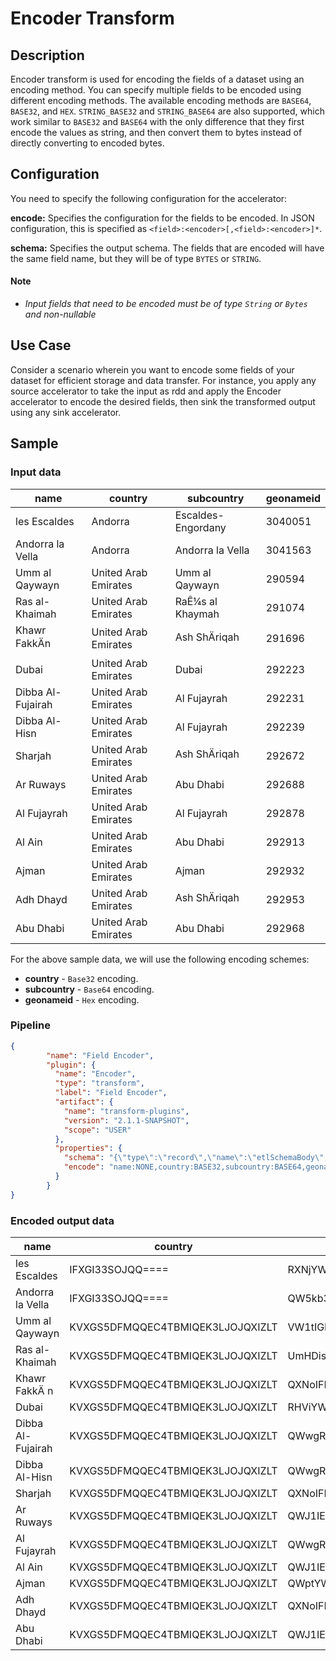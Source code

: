 # Encoder Transform


Description
-----------
Encoder transform is used for encoding the fields of a dataset using an encoding method. You can specify multiple fields to be encoded using different encoding methods.
The available encoding methods are ``BASE64``, ``BASE32``, and ``HEX``. `STRING_BASE32` and `STRING_BASE64` are also supported, which work similar to `BASE32` and `BASE64` with the only difference that they first encode the values as string, and then convert them to bytes instead of directly converting to encoded bytes.


Configuration
-------------
You need to specify the following configuration for the accelerator:

**encode:** Specifies the configuration for the fields to be encoded. In JSON configuration, this is specified as ``<field>:<encoder>[,<field>:<encoder>]*``.

**schema:** Specifies the output schema. The fields that are encoded will have the same field name, but they will be of type ``BYTES`` or ``STRING``.

#### Note
- *Input fields that need to be encoded must be of type `String` or `Bytes` and non-nullable*


Use Case
--------
Consider a scenario wherein you want to encode some fields of your dataset for efficient storage and data transfer. For instance, you apply any source accelerator to take the input as rdd and apply the Encoder accelerator to encode the desired fields, then sink the transformed output using any sink accelerator.



Sample
---------
### Input data
|name             |country             |subcountry        |geonameid|
|-----------------|--------------------|------------------|---------|
|les Escaldes     |Andorra             |Escaldes-Engordany|3040051  |
|Andorra la Vella |Andorra             |Andorra la Vella  |3041563  |
|Umm al Qaywayn   |United Arab Emirates|Umm al Qaywayn    |290594   |
|Ras al-Khaimah   |United Arab Emirates|RaÊ¼s al Khaymah  |291074   |
|Khawr FakkÄn    |United Arab Emirates|Ash ShÄriqah     |291696   |
|Dubai            |United Arab Emirates|Dubai             |292223   |
|Dibba Al-Fujairah|United Arab Emirates|Al Fujayrah       |292231   |
|Dibba Al-Hisn    |United Arab Emirates|Al Fujayrah       |292239   |
|Sharjah          |United Arab Emirates|Ash ShÄriqah     |292672   |
|Ar Ruways        |United Arab Emirates|Abu Dhabi         |292688   |
|Al Fujayrah      |United Arab Emirates|Al Fujayrah       |292878   |
|Al Ain           |United Arab Emirates|Abu Dhabi         |292913   |
|Ajman            |United Arab Emirates|Ajman             |292932   |
|Adh Dhayd        |United Arab Emirates|Ash ShÄriqah     |292953   |
|Abu Dhabi        |United Arab Emirates|Abu Dhabi         |292968   |

For the above sample data, we will use the following encoding schemes:

- **country**     -   `Base32` encoding.
- **subcountry**  -   `Base64` encoding.
- **geonameid**   -   `Hex` encoding.
 

### Pipeline

```json
{
        "name": "Field Encoder",
        "plugin": {
          "name": "Encoder",
          "type": "transform",
          "label": "Field Encoder",
          "artifact": {
            "name": "transform-plugins",
            "version": "2.1.1-SNAPSHOT",
            "scope": "USER"
          },
          "properties": {
            "schema": "{\"type\":\"record\",\"name\":\"etlSchemaBody\",\"fields\":[{\"name\":\"name\",\"type\":[\"string\",\"null\"]},{\"name\":\"country\",\"type\":[\"string\",\"null\"]},{\"name\":\"subcountry\",\"type\":[\"string\",\"null\"]},{\"name\":\"geonameid\",\"type\":[\"string\",\"null\"]}]}",
            "encode": "name:NONE,country:BASE32,subcountry:BASE64,geonameid:HEX"
          }
        }
}

```

### Encoded output data
|name             |country             |subcountry        |geonameid|
|-----------------|--------------------|------------------|---------|
|les Escaldes     |IFXGI33SOJQQ====    |RXNjYWxkZXMtRW5nb3JkYW55|33303430303531|
|Andorra la Vella |IFXGI33SOJQQ====    |QW5kb3JyYSBsYSBWZWxsYQ==|33303431353633|
|Umm al Qaywayn   |KVXGS5DFMQQEC4TBMIQEK3LJOJQXIZLT|VW1tIGFsIFFheXdheW4=|323930353934|
|Ras al-Khaimah   |KVXGS5DFMQQEC4TBMIQEK3LJOJQXIZLT|UmHDisK8cyBhbCBLaGF5bWFo|323931303734|
|Khawr FakkÄ n    |KVXGS5DFMQQEC4TBMIQEK3LJOJQXIZLT|QXNoIFNow4QgcmlxYWg=|323931363936|
|Dubai            |KVXGS5DFMQQEC4TBMIQEK3LJOJQXIZLT|RHViYWk=          |323932323233|
|Dibba Al-Fujairah|KVXGS5DFMQQEC4TBMIQEK3LJOJQXIZLT|QWwgRnVqYXlyYWg=  |323932323331|
|Dibba Al-Hisn    |KVXGS5DFMQQEC4TBMIQEK3LJOJQXIZLT|QWwgRnVqYXlyYWg=  |323932323339|
|Sharjah          |KVXGS5DFMQQEC4TBMIQEK3LJOJQXIZLT|QXNoIFNow4QgcmlxYWg=|323932363732|
|Ar Ruways        |KVXGS5DFMQQEC4TBMIQEK3LJOJQXIZLT|QWJ1IERoYWJp      |323932363838|
|Al Fujayrah      |KVXGS5DFMQQEC4TBMIQEK3LJOJQXIZLT|QWwgRnVqYXlyYWg=  |323932383738|
|Al Ain           |KVXGS5DFMQQEC4TBMIQEK3LJOJQXIZLT|QWJ1IERoYWJp      |323932393133|
|Ajman            |KVXGS5DFMQQEC4TBMIQEK3LJOJQXIZLT|QWptYW4=          |323932393332|
|Adh Dhayd        |KVXGS5DFMQQEC4TBMIQEK3LJOJQXIZLT|QXNoIFNow4QgcmlxYWg=|323932393533|
|Abu Dhabi        |KVXGS5DFMQQEC4TBMIQEK3LJOJQXIZLT|QWJ1IERoYWJp      |323932393638|


